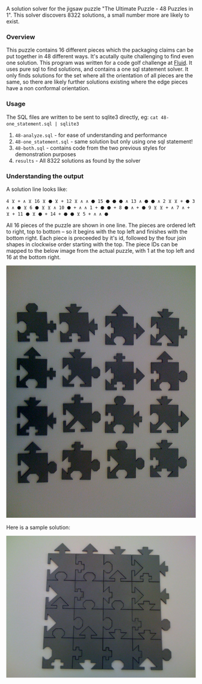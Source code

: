 A solution solver for the jigsaw puzzle "The Ultimate Puzzle - 48 Puzzles in 1".  This solver discovers 8322 solutions, a small number more are likely to exist.

### Overview

This puzzle contains 16 different pieces which the packaging claims can be put together in 48 different ways.  It's acutally quite challenging to find even one solution.  This program was written for a code golf challenge at [Fluid](www.fluid.com).  It uses pure sql to find solutions, and contains a one sql statement solver.  It only finds solutions for the set where all the orientation of all pieces are the same, so there are likely further solutions existing where the edge pieces have a non conformal orientation.

### Usage

The SQL files are written to be sent to sqlite3 directly, eg: `cat 48-one_statement.sql | sqlite3`

1. `48-analyze.sql` - for ease of understanding and performance
1. `48-one_statement.sql` - same solution but only using one sql statement!
1. `48-both.sql` - contains code from the two previous styles for demonstration purposes
1. `results` - All 8322 solutions as found by the solver

### Understanding the output

A solution line looks like:

`4 ⊻ + ∧ ⊻ 16 ⊻ ⬣ ⊻ + 12 ⊻ ∧ ∧ ⬣ 15 ⬣ ⬣ ⬣ ∧ 13 ∧ ⬣ ⬣ ∧ 2 ⊻ ⊻ + ⬣ 3 ∧ ∧ ⬣ ⊻ 6 ⬣ ⊻ ⊻ ∧ 10 ⬣ + ∧ ∧ 1 + ⬣ ⬣ + 8 ⬣ ∧ + ⬣ 9 ⊻ ⊻ + ∧ 7 ∧ + ⊻ + 11 ⬣ ⊻ ⬣ + 14 + ⬣ ⬣ ⊻ 5 + ∧ ∧ ⬣`

All 16 pieces of the puzzle are shown in one line.  The pieces are ordered left to right, top to bottom – so it begins with the top left and finishes with the bottom right.  Each piece is preceeded by it's id, followed by the four join shapes in clockwise order starting with the top.  The piece IDs can be mapped to the below image from the actual puzzle, with 1 at the top left and 16 at the bottom right.

![Piece Map](//github.com/JonahBraun/puzzle48/raw/master/piece_map.jpeg)

Here is a sample solution:

![Sample Solution](//github.com/JonahBraun/puzzle48/raw/master/sample_solution.jpeg)
